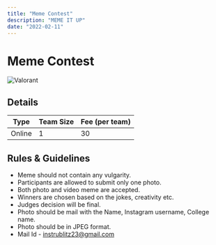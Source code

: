 ```yaml
---
title: "Meme Contest"
description: "‌MEME IT UP"
date: "2022-02-11"
---
```


# Meme Contest

<img src="/posters/29.jpg" alt="Valorant" class="w-full lg:w-96 mx-auto object-cover" />

## Details

| Type   | Team Size          | Fee (per team) |
| ------ | ------------------ | -------------- |
| Online |      1             |  30            |

## Rules & Guidelines

-   Meme should not contain any vulgarity.
-   Participants are allowed to submit only one photo.
-   Both photo and video meme are accepted.
-   Winners are chosen based on the jokes, creativity etc.
-   Judges decision will be final.
-   Photo should be mail with the Name, Instagram username, College name.
-   Photo should be in JPEG format.
-   Mail Id - instrublitz23@gmail.com